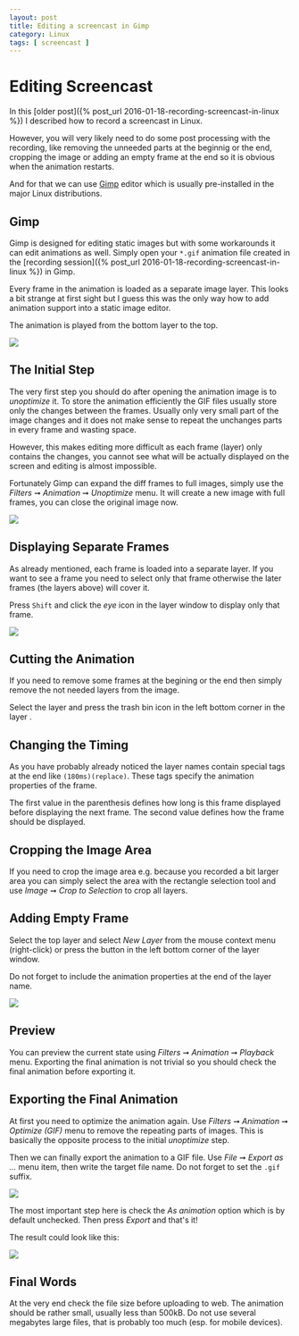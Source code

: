 ```yaml
---
layout: post
title: Editing a screencast in Gimp
category: Linux
tags: [ screencast ]
---
```


# Editing Screencast

In this [older post]({% post_url 2016-01-18-recording-screencast-in-linux %})
I described how to record a screencast in Linux.

However, you will very likely need to do some post processing with the recording,
like removing the unneeded parts at the beginnig or the end, cropping the image
or adding an empty frame at the end so it is obvious when the animation restarts.

And for that we can use [Gimp](https://www.gimp.org/) editor which is usually
pre-installed in the major Linux distributions.

## Gimp

Gimp is designed for editing static images but with some workarounds it can edit
animations as well. Simply open your `*.gif` animation file created in the
[recording session]({% post_url 2016-01-18-recording-screencast-in-linux %})
in Gimp.

Every frame in the animation is loaded as a separate image layer. This looks
a bit strange at first sight but I guess this was the only way how to
add animation support into a static image editor.

The animation is played from the bottom layer to the top.

![](/images/editing_screencast/init.png)


## The Initial Step

The very first step you should do after opening the animation image is to
*unoptimize* it. To store the animation efficiently the GIF files usually
store only the changes between the frames. Usually only very small part
of the image changes and it does not make sense to repeat the unchanges parts
in every frame and wasting space.

However, this makes editing more difficult as each frame (layer) only contains
the changes, you cannot see what will be actually displayed on the screen
and editing is almost impossible.

Fortunately Gimp can expand the diff frames to full images, simply use the
*Filters* ➞ *Animation* ➞ *Unoptimize* menu. It will create a new image with
full frames, you can close the original image now.

![](/images/editing_screencast/animation_menu.png)

## Displaying Separate Frames

As already mentioned, each frame is loaded into a separate layer. If you want
to see a frame you need to select only that frame otherwise the later frames
(the layers above) will cover it.

Press `Shift` and click the *eye* icon in the layer window to display only that
frame.

![](/images/editing_screencast/show_layer.png)

## Cutting the Animation

If you need to remove some frames at the begining or the end then simply remove
the not needed layers from the image.

Select the layer and press the trash bin icon in the left bottom corner in the
layer .

## Changing the Timing

As you have probably already noticed the layer names contain special tags at
the end like `(180ms)(replace)`. These tags specify the animation properties of
the frame.

The first value in the parenthesis defines how long is this frame displayed
before displaying the next frame. The second value defines how the frame should
be displayed.


## Cropping the Image Area

If you need to crop the image area e.g. because you recorded a bit larger area
you can simply select the area with the rectangle selection tool and use
*Image* ➞ *Crop to Selection* to crop all layers.

## Adding Empty Frame

Select the top layer and select *New Layer* from the mouse context menu
(right-click) or press the button in the left bottom corner of the layer window.

Do not forget to include the animation properties at the end of the layer name.

![](/images/editing_screencast/new_frame.png)

## Preview

You can preview the current state using *Filters* ➞ *Animation*
➞ *Playback* menu. Exporting the final animation is not trivial so you should
check the final animation before exporting it.


## Exporting the Final Animation

At first you need to optimize the animation again. Use *Filters* ➞ *Animation*
➞ *Optimize (GIF)* menu to remove the repeating parts of images. This is 
basically the opposite process to the initial *unoptimize* step.

Then we can finally export the animation to a GIF file. Use *File* ➞
*Export as ...* menu item, then write the target file name. Do not forget
to set the `.gif` suffix.

![](/images/editing_screencast/export.png)

The most important step here is check the *As animation* option which is by
default unchecked. Then press *Export* and that's it!

The result could look like this:

![](/images/editing_screencast/final.gif)

## Final Words

At the very end check the file size before uploading to web. The animation
should be rather small, usually less than 500kB. Do not use several megabytes
large files, that is probably too much (esp. for mobile devices).
